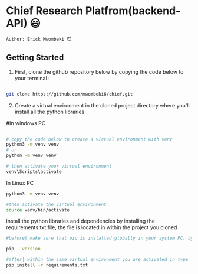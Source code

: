 # Chief Research Platfrom(backend-API) 😃

```bash
Author: Erick Mwombeki 😇
```

## Getting Started

1. First, clone the github repository below by copying the code below to your terminal :

```bash

git clone https://github.com/mwombeki6/chief.git


```

2. Create a virtual environment in the cloned project directory where you'll install all the python libraries

#In windows PC
```bash

# copy the code below to create a virtual environment with venv
python3 -m venv venv
# or
python -m venv venv

# then activate your virtual environment
venv\Scripts\activate
```

In Linux PC
```bash
python3 -m venv venv

#then activate the virtual environment
source venv/bin/activate

```

install the python libraries and dependencies by installing the requirements.txt file, the file is located in within the project you cloned
```bash
#before| make sure that pip is installed globally in your system PC, by typing code below in your terminal

pip --version

#after| within the same virtual environment you are activated in type
pip install -r requirements.txt 
```
